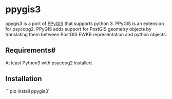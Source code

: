 # ppygis3

ppygis3 is a port of [PPyGIS](https://pypi.python.org/pypi/PPyGIS/0.2) that supports python 3. 
PPyGIS is an extension for psycopg2. PPyGIS adds support for PostGIS geometry objects by
translating them between PostGIS EWKB representation and python objects.

## Requirements#

At least Python3 with psycopg2 installed.

## Installation
```pip install ppygis3`

